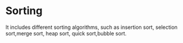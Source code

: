 # Sorting
It includes different sorting algorithms, such as insertion sort, selection sort,merge sort, heap sort, quick sort,bubble sort.
